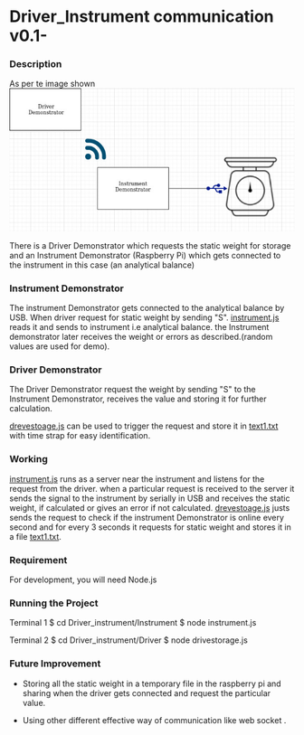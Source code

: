 # Driver_Instrument communication v0.1-

### Description
 
As per te image shown 
![](https://github.com/santoshkrishnanr/Driver_Instrument-/blob/master/connection1.jpg)

There is a Driver Demonstrator which requests the static weight for storage and an 
Instrument Demonstrator (Raspberry Pi) which gets connected to the instrument in this case (an analytical balance) 


### Instrument Demonstrator

The instrument Demonstrator gets connected to the analytical balance by USB.
When driver request for static weight by sending "S". [instrument.js](https://github.com/santoshkrishnanr/Driver_Instrument-/blob/master/Instrument/instrument.js) reads it and sends to instrument i.e analytical balance. the Instrument demonstrator later receives the weight or errors as described.(random values are used for demo).


### Driver Demonstrator
The Driver Demonstrator request the weight by sending "S" to the Instrument Demonstrator, receives the value and storing it for further calculation.

[drevestoage.js](https://github.com/santoshkrishnanr/Driver_Instrument-/blob/master/Driver/drivestorage.js) can be used to trigger the request and store it in [text1.txt](https://github.com/santoshkrishnanr/Driver_Instrument-/blob/master/Driver/write1.txt) with time strap for easy identification.

### Working
 [instrument.js](https://github.com/santoshkrishnanr/Driver_Instrument-/blob/master/Instrument/instrument.js) runs as a server near the instrument and listens for the request from the driver.
when a particular request is received to the server it sends the signal to the instrument by serially in USB and receives the static weight, if calculated or gives an error if not calculated.
[drevestoage.js](https://github.com/santoshkrishnanr/Driver_Instrument-/blob/master/Driver/drivestorage.js) justs sends the request to check if the instrument Demonstrator is online every second and for every 3 seconds it requests for static weight and stores it in a file [text1.txt](https://github.com/santoshkrishnanr/Driver_Instrument-/blob/master/Driver/write1.txt).

### Requirement
For development, you will need Node.js

### Running the Project 
Terminal 1 $ cd Driver_instrument/Instrument $ node instrument.js


Terminal 2 $ cd Driver_instrument/Driver $ node drivestorage.js



### Future Improvement

* Storing all the static weight  in a  temporary file in the raspberry pi and sharing when the driver gets connected and request the particular value.

* Using other different effective way of communication like web socket .

